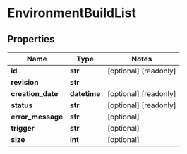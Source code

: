 # EnvironmentBuildList

## Properties
Name | Type | Notes
------------ | ------------- | -------------
**id** | **str** | [optional] [readonly]
**revision** | **str** |
**creation_date** | **datetime** | [optional] [readonly]
**status** | **str** | [optional] [readonly]
**error_message** | **str** | [optional]
**trigger** | **str** | [optional]
**size** | **int** | [optional]


